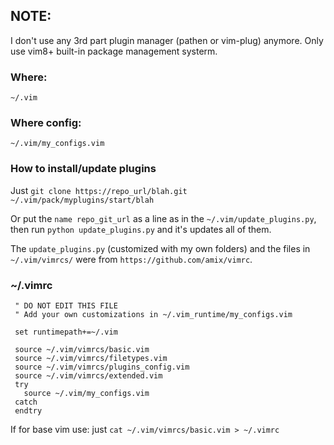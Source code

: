 ## NOTE: 
I don't use any 3rd part plugin manager (pathen or vim-plug) anymore. Only use vim8+ built-in package management systerm.
### Where: 
  `~/.vim`
### Where config:
  `~/.vim/my_configs.vim`

### How to install/update plugins
Just 
  `git clone https://repo_url/blah.git ~/.vim/pack/myplugins/start/blah`

Or put the `name repo_git_url` as a line as in the `~/.vim/update_plugins.py`, then run
`python update_plugins.py` and it's updates all of them. 

The `update_plugins.py` (customized with my own folders)  and the files in `~/.vim/vimrcs/` were from `https://github.com/amix/vimrc`.  

### ~/.vimrc

```
 " DO NOT EDIT THIS FILE
 " Add your own customizations in ~/.vim_runtime/my_configs.vim
 
 set runtimepath+=~/.vim
 
 source ~/.vim/vimrcs/basic.vim
 source ~/.vim/vimrcs/filetypes.vim
 source ~/.vim/vimrcs/plugins_config.vim
 source ~/.vim/vimrcs/extended.vim
 try
   source ~/.vim/my_configs.vim
 catch
 endtry
```
If for base vim use: just 
`cat ~/.vim/vimrcs/basic.vim > ~/.vimrc`

